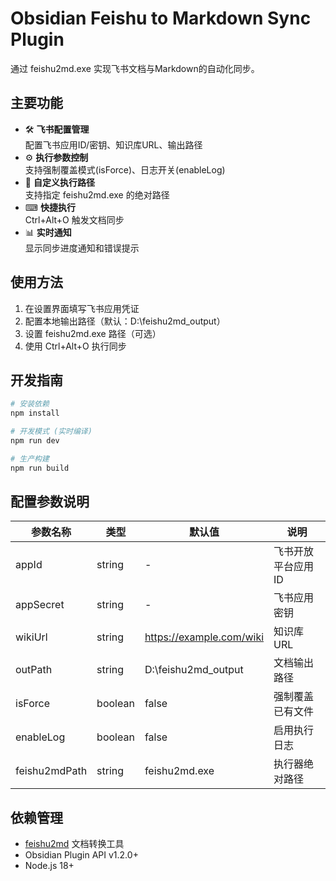 # Obsidian Feishu to Markdown Sync Plugin

通过 feishu2md.exe 实现飞书文档与Markdown的自动化同步。

## 主要功能

- 🛠 **飞书配置管理**  
  配置飞书应用ID/密钥、知识库URL、输出路径
- ⚙ **执行参数控制**  
  支持强制覆盖模式(isForce)、日志开关(enableLog)
- 📂 **自定义执行路径**  
  支持指定 feishu2md.exe 的绝对路径
- ⌨ **快捷执行**  
  Ctrl+Alt+O 触发文档同步
- 📊 **实时通知**  
  显示同步进度通知和错误提示

## 使用方法

1. 在设置界面填写飞书应用凭证
2. 配置本地输出路径（默认：D:\feishu2md_output）
3. 设置 feishu2md.exe 路径（可选）
4. 使用 Ctrl+Alt+O 执行同步

## 开发指南

```bash
# 安装依赖
npm install

# 开发模式 (实时编译)
npm run dev

# 生产构建
npm run build
```

## 配置参数说明

| 参数名称 | 类型 | 默认值 | 说明 |
|----------|------|--------|-----|
| appId | string | - | 飞书开放平台应用ID |
| appSecret | string | - | 飞书应用密钥 |
| wikiUrl | string | https://example.com/wiki | 知识库URL |
| outPath | string | D:\feishu2md_output | 文档输出路径 |
| isForce | boolean | false | 强制覆盖已有文件 |
| enableLog | boolean | false | 启用执行日志 |
| feishu2mdPath | string | feishu2md.exe | 执行器绝对路径 |

## 依赖管理

- [feishu2md](https://github.com/org/feishu2md) 文档转换工具
- Obsidian Plugin API v1.2.0+
- Node.js 18+
